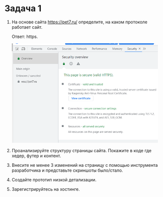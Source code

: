 # Задача 1
1. На основе сайта <https://pet7.ru/> определите, на каком протоколе работает сайт.

	Ответ: https.

	![Изображение](img/prot.PNG "Задание 1")

2. Проанализируйте структуру страницы сайта. Покажите в коде где хедер, футер и контент.

3. Внесите не менее 3 изменений на страницу с помощью инструмента разработчика и представьте скриншоты было/стало.

4. Создайте прототип низкой детализации.

5. Зарегистрируйтесь на хостинге.